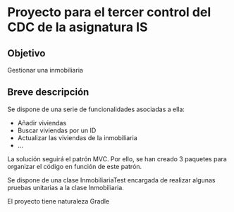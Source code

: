 # Proyecto para el tercer control del CDC de la asignatura IS

## Objetivo
Gestionar una inmobiliaria
## Breve descripción
Se dispone de una serie de funcionalidades asociadas a ella:
- Añadir viviendas
- Buscar viviendas por un ID
- Actualizar las viviendas de la inmobiliaria
- ...
  
La solución seguirá el patrón MVC. Por ello, se han creado 3 paquetes para organizar el código en función de este patrón.

Se dispone de una clase InmobiliariaTest encargada de realizar algunas pruebas unitarias a la clase Inmobiliaria.

El proyecto tiene naturaleza Gradle
